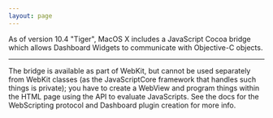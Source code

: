 ```yaml
---
layout: page
---
```




As of version 10.4 "Tiger", MacOS X includes a JavaScript Cocoa bridge which allows Dashboard Widgets to communicate with Objective-C objects.

----

The bridge is available as part of WebKit, but cannot be used separately from WebKit classes (as the JavaScriptCore framework that handles such things is private); you have to create a WebView and program things within the HTML page using the API to evaluate JavaScript<nowiki/>s. See the docs for the WebScripting protocol and Dashboard plugin creation for more info.
